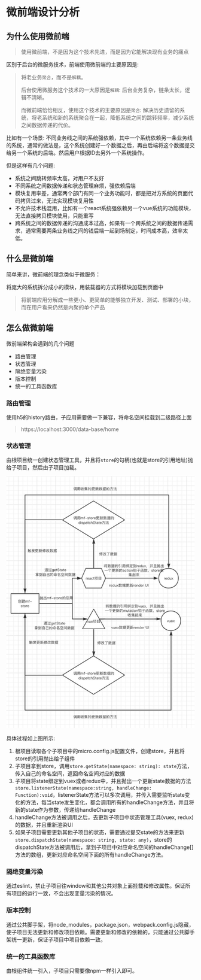 # 微前端设计分析

## 为什么使用微前端

> 使用微前端，不是因为这个技术先进，而是因为它能解决现有业务的痛点

区别于后台的微服务技术，前端使用微前端的主要原因是:

> 将老业务`聚合`，而不是`解耦`。
>
> 后台使用微服务这个技术的一大原因是`解耦`: 后台业务复杂，链条太长，逻辑不清晰。
>
> 而微前端恰恰相反，使用这个技术的主要原因是`聚合`: 解决历史遗留的系统，将老系统和新的系统聚合在一起，降低系统之间的跳转频率，减少系统之间数据传递的代价。

比如有一个场景: 不同业务线之间的系统强依赖，其中一个系统依赖另一条业务线的系统，通常的做法是，这个系统创建好一个数据之后，再由后端将这个数据提交给另一个系统的后端。然后用户根据ID去另外一个系统操作。

但是这样有几个问题:

- 系统之间跳转频率太高，对用户不友好
- 不同系统之间数据传递和状态管理麻烦，强依赖后端
- 模块复用率差，通常两个部门有同一个业务功能时，都是把对方系统的页面代码拷贝过来，无法实现模块复用性
- 不允许技术栈混用，比如有一个react系统强依赖另一个vue系统的功能模块，无法直接拷贝模块使用，只能重写
- 跨系统之间的数据传递的沟通成本过高，如果有一个跨系统之间的数据传递需求，通常需要两条业务线之间的钱后端一起到场制定，时间成本高，效率太低。

## 什么是微前端

简单来讲，微前端的理念类似于微服务：

将庞大的系统拆分成小的模块，用装载器的方式将模块加载到页面中

>将前端应用分解成一些更小、更简单的能够独立开发、测试、部署的小块，而在用户看来仍然是内聚的单个产品

## 怎么做微前端

微前端架构会遇到的几个问题

- 路由管理
- 状态管理
- 隔绝变量污染
- 版本控制
- 统一的工具函数库

### 路由管理

使用h5的history路由，子应用需要做一下兼容，将命名空间挂载到二级路径上面

> https://localhost:3000/data-base/home

### 状态管理

由根项目统一创建状态管理工具，并且将`store`的句柄(也就是store的引用地址)抛给子项目，然后由子项目加载。

![avatar](./micro-project/micro-data-project.png)

具体过程如上图所示:

1. 根项目读取各个子项目中的micro.config.js配置文件，创建store，并且将store的引用抛出给子组件
2. 子项目拿到store，调用`store.getState(namespace: string): state`方法，传入自己的命名空间，返回命名空间对应的数据
3. 子项目将state绑定到vuex或者redux中，并且抛出一个更新state数据的方法`store.listenerState(namespace:string, handleChange: Function):void`，listenerState方法可以多次调用，并传入需要监听state变化的方法，每当state发生变化，都会调用所有的handleChange方法，并且将新的state作为参数，传递给handleChange
4. handleChange方法被调用之后，去更新子项目中状态管理工具(vuex, redux)的数据，并且重新渲染UI
5. 如果子项目需要更新其他子项目的状态，需要通过提交state的方法来更新`store.dispatchState(namespace: string, state: any)`，store的dispatchState方法被调用后，拿到子项目中对应命名空间的handleChange[]方法的数组，更新对应命名空间下面的所有handleChange方法。

### 隔绝变量污染

通过eslint，禁止子项目往window和其他公共对象上面挂载和修改属性。保证所有项目的运行一致，不会出现变量污染的情况。

### 版本控制

通过公共脚手架，将node_modules，package.json，webpack.config.js隐藏，使子项目无法更新和修改项目依赖。需要更新和修改的依赖的，只能通过公共脚手架统一更新，保证子项目中项目依赖一致。

### 统一的工具函数库

由根组件统一引入，子项目只需要像npm一样引入即可。
